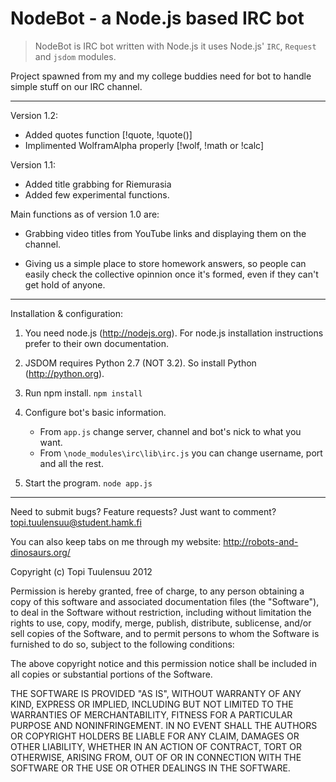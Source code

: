 NodeBot - a Node.js based IRC bot
=================================

> NodeBot is IRC bot written with Node.js it uses Node.js' `IRC`, `Request` and `jsdom` modules.

Project spawned from my and my college buddies need for bot to handle simple stuff
on our IRC channel.

---------------------------------

Version 1.2:

* Added quotes function [!quote, !quote(<number>)]
* Implimented WolframAlpha properly [!wolf, !math or !calc]



Version 1.1:

* Added title grabbing for Riemurasia
* Added few experimental functions.



Main functions as of version 1.0 are:

* Grabbing video titles from YouTube links and displaying them on the channel.

* Giving us a simple place to store homework answers, so people can easily check
the collective opinnion once it's formed, even if they can't get hold of anyone.

---------------------------------

Installation & configuration:

1. You need node.js (http://nodejs.org).  For node.js installation instructions prefer to their own documentation.

   
2. JSDOM requires Python 2.7 (NOT 3.2). So install Python (http://python.org).
 
 
3. Run npm install.
`npm install`

	
5. Configure bot's basic information.
	* From `app.js` change server, channel and bot's nick to what you want.
	* From `\node_modules\irc\lib\irc.js` you can change username, port and all the rest.

	
5. Start the program.
`node app.js`

---------------------------------

Need to submit bugs? Feature requests? Just want to comment?
topi.tuulensuu@student.hamk.fi

You can also keep tabs on me through my website:
http://robots-and-dinosaurs.org/

Copyright (c) Topi Tuulensuu 2012

Permission is hereby granted, free of charge, to any person obtaining a copy of this software and associated documentation files (the "Software"), to deal in the Software without restriction, including without limitation the rights to use, copy, modify, merge, publish, distribute, sublicense, and/or sell copies of the Software, and to permit persons to whom the Software is furnished to do so, subject to the following conditions:

The above copyright notice and this permission notice shall be included in all copies or substantial portions of the Software.

THE SOFTWARE IS PROVIDED "AS IS", WITHOUT WARRANTY OF ANY KIND, EXPRESS OR IMPLIED, INCLUDING BUT NOT LIMITED TO THE WARRANTIES OF MERCHANTABILITY, FITNESS FOR A PARTICULAR PURPOSE AND NONINFRINGEMENT. IN NO EVENT SHALL THE AUTHORS OR COPYRIGHT HOLDERS BE LIABLE FOR ANY CLAIM, DAMAGES OR OTHER LIABILITY, WHETHER IN AN ACTION OF CONTRACT, TORT OR OTHERWISE, ARISING FROM, OUT OF OR IN CONNECTION WITH THE SOFTWARE OR THE USE OR OTHER DEALINGS IN THE SOFTWARE.